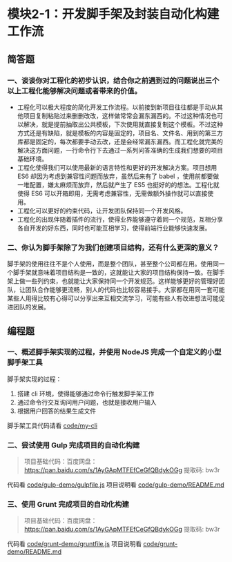 # 模块2-1：开发脚手架及封装自动化构建工作流

## 简答题

### 一、谈谈你对工程化的初步认识，结合你之前遇到过的问题说出三个以上工程化能够解决问题或者带来的价值。

- 工程化可以极大程度的简化开发工作流程。以前接到新项目往往都是手动从其他项目复制粘贴过来删删改改，这样做常常会漏东漏西的。不过这种情况也可以解决，就是提前抽取出公共模板，下次使用就直接复制这个模板。不过这种方式还是有缺陷，就是模板的内容是固定的，项目名、文件名、用到的第三方库都是固定的，每次都要手动去改，还是会经常漏东漏西。而工程化就完美的解决这方面问题，一行命令行下去通过一系列问答准确的生成我们想要的项目基础环境。
- 工程化使得我们可以使用最新的语言特性和更好的开发解决方案。项目想用 ES6 却因为考虑到兼容性问题而放弃，虽然后来有了 babel ，使用前都要做一堆配置，嫌太麻烦而放弃，然后就产生了 ES5 也挺好的的想法。工程化就使得 ES6 可以开箱即用，无需考虑兼容性，无需做额外操作就可以直接使用。
- 工程化可以更好的约束代码，让开发团队保持同一个开发风格。
- 工程化的出现伴随着插件的流行，使得业界能够遵守着同一个规范，互相分享各自开发的好东西，同时也可能互相学习，使得前端行业能够快速发展。

### 二、你认为脚手架除了为我们创建项目结构，还有什么更深的意义？

脚手架的使用往往不是个人使用，而是整个团队，甚至整个公司都在用。使用同一个脚手架就意味着项目结构是一致的，这就能让大家的项目结构保持一致。在脚手架上做一些列约束，也就能让大家保持同一个开发规范。这样能够更好的管理好团队，让团队合作能够更流畅，别人的代码也比较容易接手。大家都在用同一套可能某些人用得比较有心得可以分享出来互相交流学习，可能有些人有改进想法可能促进团队的发展。

## 编程题

### 一、概述脚手架实现的过程，并使用 NodeJS 完成一个自定义的小型脚手架工具

脚手架实现的过程：

1. 搭建 cli 环境，使得能够通过命令行触发脚手架工作
2. 通过命令行交互询问用户问题，也就是接收用户输入
3. 根据用户回答的结果生成文件

脚手架工具代码请看 [code/my-cli](code/my-cli/cli.js)

### 二、尝试使用 Gulp 完成项目的自动化构建

> 项目基础代码：百度网盘：https://pan.baidu.com/s/1AyGApMTFEfCeGfQBdykOGg 提取码: bw3r

代码看 [code/gulp-demo/gulpfile.js](code/gulp-demo/gulpfile.js)
项目说明看 [code/gulp-demo/README.md](code/gulp-demo/README.md)

### 三、使用 Grunt 完成项目的自动化构建

> 项目基础代码：百度网盘：https://pan.baidu.com/s/1AyGApMTFEfCeGfQBdykOGg 提取码: bw3r

代码看 [code/grunt-demo/gruntfile.js](code/grunt-demo/gruntfile.js)
项目说明看 [code/grunt-demo/README.md](code/grunt-demo/README.md)
